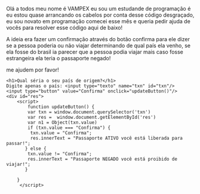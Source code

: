 Olá a todos meu nome é VAMPEX eu sou um estudande de programação é eu estou quase arrancando os cabelos por conta desse código desgraçado, eu sou novato em programação comecei
esse mês e queria pedir ajuda de vocês para resolver esse código aqui de baixo!

A ideia era fazer um confirmação através do botão confirma para ele dizer se a pessoa poderia ou não viajar determinando de qual país ela venho, se ela fosse do brasil ia parecer
que a pessoa podia viajar mais caso fosse estrangeira ela teria o passaporte negado!

me ajudem por favor!


<body>
  
    <h1>Qual séria o seu país de origem?</h1>
    Digite apenas o país: <input type="texto" name="txn" id="txn"/>
    <input type="button" value="Confirma" onclick="updateButton()"/>
    <div id="res">
        <script>
            function updateButton() {
            var txn = window.document.querySelector('txn')
            var res =  window.document.getElementById('res')
            var n1 = Object(txn.value)
            if (txn.value === "Confirma") {
             txn.value = "Confirma";
             res.innerText = "Passaporte ATIVO você está liberada para passar!";
           } else {
            txn.value != "Confirma";
            res.innerText = "Passaporte NEGADO você está proibido de viajar!";
           }
            
        }
         </script>

</body>

<!---
VAMPERX/VAMPERX is a ✨ special ✨ repository because its `README.md` (this file) appears on your GitHub profile.
You can click the Preview link to take a look at your changes.
--->

